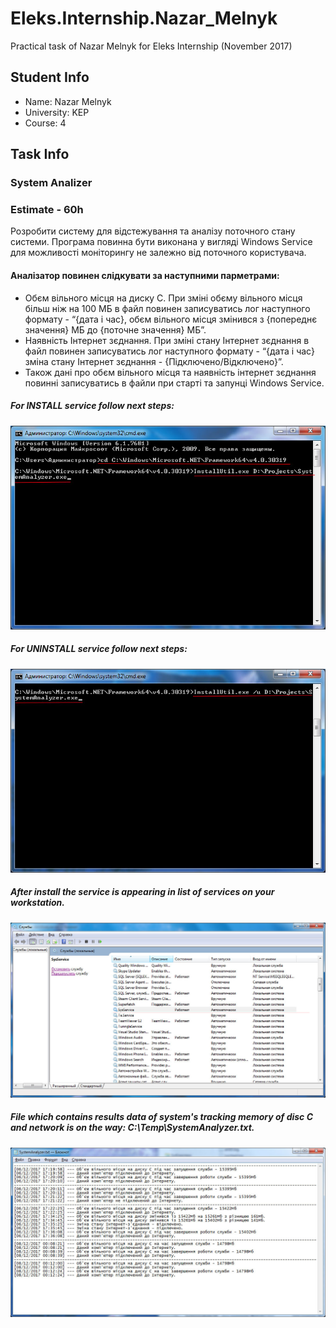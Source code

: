 # Eleks.Internship.Nazar_Melnyk 
Practical task of Nazar Melnyk for Eleks Internship (November 2017)

## Student Info
* Name:  Nazar Melnyk
* University: KEP
* Course: 4

## Task Info
### System Analizer
### Estimate - 60h
Розробити систему для відстежування та аналізу поточного стану системи. Програма повинна бути виконана у вигляді Windows Service для можливості моніторингу не залежно від поточного користувача.
#### Аналізатор повинен слідкувати за наступними парметрами:
*	Обєм вільного місця на диску С. При зміні обєму вільного місця більш ніж на 100 МБ в файл повинен записуватись лог наступного формату - “{дата і час}, обєм вільного місця змінився з {попереднє значення} МБ до {поточне значення} МБ”.
*	Наявність Інтернет зєднання. При зміні стану Інтернет зєднання в файл повинен записуватись лог наступного формату - “{дата і час} зміна стану Інтернет зєднання - {Підключено/Відключено}”.
*	Також дані про обєм вільного місця та наявність інтернет зєднання повинні записуватись в файли при старті та запунці Windows Service.



##### For INSTALL service follow next steps:

![Alt text](/templates/1.jpg)

##### For UNINSTALL service follow next steps:

![Alt text](/templates/2.jpg)


##### After install the service is appearing in list of services on your workstation.

![Alt text](/templates/4.jpg)


##### File which contains results data of system's tracking memory of disc C and network is on the way: C:\Temp\SystemAnalyzer.txt.

![Alt text](/templates/3.jpg)

